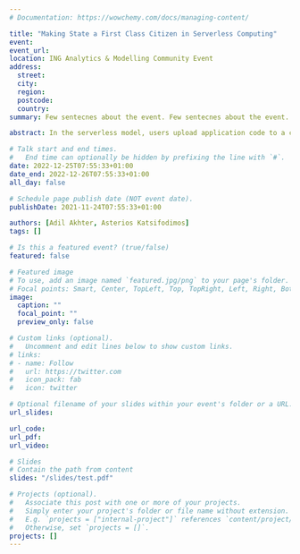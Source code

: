 ```yaml
---
# Documentation: https://wowchemy.com/docs/managing-content/

title: "Making State a First Class Citizen in Serverless Computing"
event:
event_url:
location: ING Analytics & Modelling Community Event
address:
  street:
  city:
  region:
  postcode:
  country:
summary: Few sentecnes about the event. Few sentecnes about the event. Few sentecnes about the event. Few sentecnes about the event. Few sentecnes about the event.

abstract: In the serverless model, users upload application code to a cloud platform and the cloud provider undertakes the deployment, execution and scaling of the application, relieving users from all operational aspects. Although very popular, current serverless offerings offer poor support for the management of local application state, the main reason being that managing state and keeping it consistent at large scale is very challenging. As a result, the serverless model is inadequate for executing stateful, latency-sensitive applications. In this talk we will present Rho, a high-level programming model for developing stateful functions and deploying them in the cloud. Our programming model allows functions to retain state as well as call other functions. In order to deploy stateful functions in a cloud infrastructure, we translate functions and their data exchanges into a stateful dataflow graph. We will then demonstrate that using existing open-source dataflow engines (Apache Flink, and others) as a runtime for stateful functions, we can deploy scalable and stateful services in the cloud with surprisingly low latency and high throughput.

# Talk start and end times.
#   End time can optionally be hidden by prefixing the line with `#`.
date: 2022-12-25T07:55:33+01:00
date_end: 2022-12-26T07:55:33+01:00
all_day: false

# Schedule page publish date (NOT event date).
publishDate: 2021-11-24T07:55:33+01:00

authors: [Adil Akhter, Asterios Katsifodimos]
tags: []

# Is this a featured event? (true/false)
featured: false

# Featured image
# To use, add an image named `featured.jpg/png` to your page's folder. 
# Focal points: Smart, Center, TopLeft, Top, TopRight, Left, Right, BottomLeft, Bottom, BottomRight.
image:
  caption: ""
  focal_point: ""
  preview_only: false

# Custom links (optional).
#   Uncomment and edit lines below to show custom links.
# links:
# - name: Follow
#   url: https://twitter.com
#   icon_pack: fab
#   icon: twitter

# Optional filename of your slides within your event's folder or a URL.
url_slides:

url_code:
url_pdf:
url_video:

# Slides
# Contain the path from content
slides: "/slides/test.pdf"

# Projects (optional).
#   Associate this post with one or more of your projects.
#   Simply enter your project's folder or file name without extension.
#   E.g. `projects = ["internal-project"]` references `content/project/deep-learning/index.md`.
#   Otherwise, set `projects = []`.
projects: []
---
```

